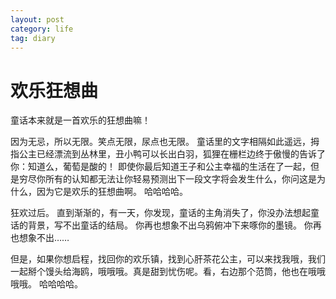 ```yaml
---
layout: post
category: life
tag: diary
---
```


欢乐狂想曲
===

童话本来就是一首欢乐的狂想曲嘛！

因为无忌，所以无限。笑点无限，尿点也无限。
童话里的文字相隔如此遥远，拇指公主已经漂流到丛林里，丑小鸭可以长出白羽，狐狸在栅栏边终于傲慢的告诉了你：知道么，葡萄是酸的！
即使你最后知道王子和公主幸福的生活在了一起，但是穷尽你所有的认知都无法让你轻易预测出下一段文字将会发生什么，你问这是为什么，因为它是欢乐的狂想曲啊。
哈哈哈哈。
 
狂欢过后。
直到渐渐的，有一天，你发现，童话的主角消失了，你没办法想起童话的背景，写不出童话的结局。
你再也想象不出乌鸦俯冲下来啄你的墨镜。
你再也想象不出……
 
但是，如果你想启程，找回你的欢乐镇，找到心肝茶花公主，可以来找我哦，我们一起掰个馒头给海鸥，哦哦哦。真是甜到忧伤呢。看，右边那个范筒，他也在哦哦哦哦。
哈哈哈哈。
